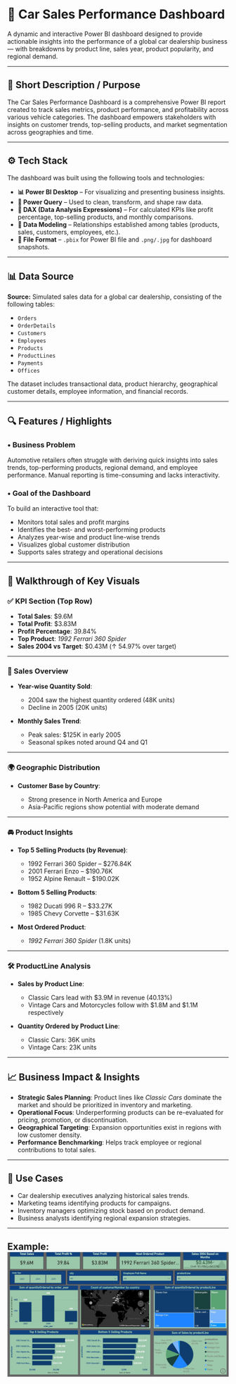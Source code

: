 # 🚗 Car Sales Performance Dashboard

A dynamic and interactive Power BI dashboard designed to provide actionable insights into the performance of a global car dealership business — with breakdowns by product line, sales year, product popularity, and regional demand.

---

## 📝 Short Description / Purpose

The Car Sales Performance Dashboard is a comprehensive Power BI report created to track sales metrics, product performance, and profitability across various vehicle categories. The dashboard empowers stakeholders with insights on customer trends, top-selling products, and market segmentation across geographies and time.

---

## ⚙️ Tech Stack

The dashboard was built using the following tools and technologies:

* **📊 Power BI Desktop** – For visualizing and presenting business insights.
* **📂 Power Query** – Used to clean, transform, and shape raw data.
* **🧠 DAX (Data Analysis Expressions)** – For calculated KPIs like profit percentage, top-selling products, and monthly comparisons.
* **📝 Data Modeling** – Relationships established among tables (products, sales, customers, employees, etc.).
* **📁 File Format** – `.pbix` for Power BI file and `.png/.jpg` for dashboard snapshots.

---

## 📊 Data Source

**Source:** Simulated sales data for a global car dealership, consisting of the following tables:

* `Orders`
* `OrderDetails`
* `Customers`
* `Employees`
* `Products`
* `ProductLines`
* `Payments`
* `Offices`

The dataset includes transactional data, product hierarchy, geographical customer details, employee information, and financial records.

---

## 🔍 Features / Highlights

### • Business Problem

Automotive retailers often struggle with deriving quick insights into sales trends, top-performing products, regional demand, and employee performance. Manual reporting is time-consuming and lacks interactivity.

### • Goal of the Dashboard

To build an interactive tool that:

* Monitors total sales and profit margins
* Identifies the best- and worst-performing products
* Analyzes year-wise and product line-wise trends
* Visualizes global customer distribution
* Supports sales strategy and operational decisions

---

## 🚦 Walkthrough of Key Visuals

### ✅ KPI Section (Top Row)

* **Total Sales**: \$9.6M
* **Total Profit**: \$3.83M
* **Profit Percentage**: 39.84%
* **Top Product**: *1992 Ferrari 360 Spider*
* **Sales 2004 vs Target**: \$0.43M (↑ 54.97% over target)

---

### 📅 Sales Overview

* **Year-wise Quantity Sold**:

  * 2004 saw the highest quantity ordered (48K units)
  * Decline in 2005 (20K units)
* **Monthly Sales Trend**:

  * Peak sales: \$125K in early 2005
  * Seasonal spikes noted around Q4 and Q1

---

### 🌍 Geographic Distribution

* **Customer Base by Country**:

  * Strong presence in North America and Europe
  * Asia-Pacific regions show potential with moderate demand

---

### 🚘 Product Insights

* **Top 5 Selling Products (by Revenue)**:

  * 1992 Ferrari 360 Spider – \$276.84K
  * 2001 Ferrari Enzo – \$190.76K
  * 1952 Alpine Renault – \$190.02K

* **Bottom 5 Selling Products**:

  * 1982 Ducati 996 R – \$33.27K
  * 1985 Chevy Corvette – \$31.63K

* **Most Ordered Product**:

  * *1992 Ferrari 360 Spider* (1.8K units)

---

### 🛠 ProductLine Analysis

* **Sales by Product Line**:

  * Classic Cars lead with \$3.9M in revenue (40.13%)
  * Vintage Cars and Motorcycles follow with \$1.8M and \$1.1M respectively

* **Quantity Ordered by Product Line**:

  * Classic Cars: 36K units
  * Vintage Cars: 23K units

---

## 📈 Business Impact & Insights

* **Strategic Sales Planning**: Product lines like *Classic Cars* dominate the market and should be prioritized in inventory and marketing.
* **Operational Focus**: Underperforming products can be re-evaluated for pricing, promotion, or discontinuation.
* **Geographical Targeting**: Expansion opportunities exist in regions with low customer density.
* **Performance Benchmarking**: Helps track employee or regional contributions to total sales.

---

## 📌 Use Cases

* Car dealership executives analyzing historical sales trends.
* Marketing teams identifying products for campaigns.
* Inventory managers optimizing stock based on product demand.
* Business analysts identifying regional expansion strategies.

---

## Example: ![DashboardPreview](https://github.com/AnanyaDubey01-dev/Car-Vendor-Visualization/blob/main/Cumulative%20DASHBOARD.jpg)
